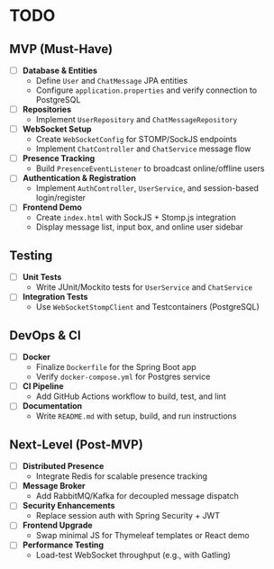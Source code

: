 # TODO

## MVP (Must-Have)

- [ ] **Database & Entities**
  - Define `User` and `ChatMessage` JPA entities
  - Configure `application.properties` and verify connection to PostgreSQL
- [ ] **Repositories**
  - Implement `UserRepository` and `ChatMessageRepository`
- [ ] **WebSocket Setup**
  - Create `WebSocketConfig` for STOMP/SockJS endpoints
  - Implement `ChatController` and `ChatService` message flow
- [ ] **Presence Tracking**
  - Build `PresenceEventListener` to broadcast online/offline users
- [ ] **Authentication & Registration**
  - Implement `AuthController`, `UserService`, and session-based login/register
- [ ] **Frontend Demo**
  - Create `index.html` with SockJS + Stomp.js integration
  - Display message list, input box, and online user sidebar

## Testing

- [ ] **Unit Tests**
  - Write JUnit/Mockito tests for `UserService` and `ChatService`
- [ ] **Integration Tests**
  - Use `WebSocketStompClient` and Testcontainers (PostgreSQL)

## DevOps & CI

- [ ] **Docker**
  - Finalize `Dockerfile` for the Spring Boot app
  - Verify `docker-compose.yml` for Postgres service
- [ ] **CI Pipeline**
  - Add GitHub Actions workflow to build, test, and lint
- [ ] **Documentation**
  - Write `README.md` with setup, build, and run instructions

## Next-Level (Post-MVP)

- [ ] **Distributed Presence**
  - Integrate Redis for scalable presence tracking
- [ ] **Message Broker**
  - Add RabbitMQ/Kafka for decoupled message dispatch
- [ ] **Security Enhancements**
  - Replace session auth with Spring Security + JWT
- [ ] **Frontend Upgrade**
  - Swap minimal JS for Thymeleaf templates or React demo
- [ ] **Performance Testing**
  - Load-test WebSocket throughput (e.g., with Gatling)
